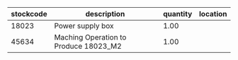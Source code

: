|stockcode|description|quantity|location|
|---------|-----------|--------|--------|
|18023|Power supply box|1.00||
|45634|Maching Operation to Produce 18023_M2|1.00||
